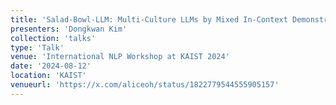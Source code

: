 ```yaml
---
title: 'Salad-Bowl-LLM: Multi-Culture LLMs by Mixed In-Context Demonstrations'
presenters: 'Dongkwan Kim'
collection: 'talks'
type: 'Talk'
venue: 'International NLP Workshop at KAIST 2024'
date: '2024-08-12'
location: 'KAIST'
venueurl: 'https://x.com/aliceoh/status/1822779544555905157'
---
```


